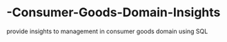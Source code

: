# -Consumer-Goods-Domain-Insights
provide insights to management in consumer goods domain using SQL

